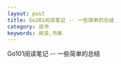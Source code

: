 ```yaml
---
layout: post
title: Go101阅读笔记 -- 一些简单的总结
category: 读书
keywords: 阅读,书单
---
```


Go101阅读笔记 -- 一些简单的总结



